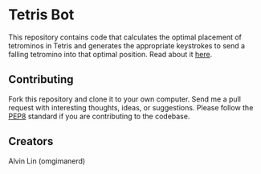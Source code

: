 # Tetris Bot
This repository contains code that calculates the optimal placement of
tetrominos in Tetris and generates the appropriate keystrokes to send a
falling tetromino into that optimal position.
Read about it [here](https://medium.com/@alvin.lin.dev/building-a-tetris-bot-part-1-the-stupid-bot-2cbc38d6e32b#.kou9gdduf).

## Contributing
Fork this repository and clone it to your own computer. Send me a pull request
with interesting thoughts, ideas, or suggestions.
Please follow the [PEP8](http://pep8.org) standard if you are contributing
to the codebase.

## Creators
Alvin Lin (omgimanerd)
